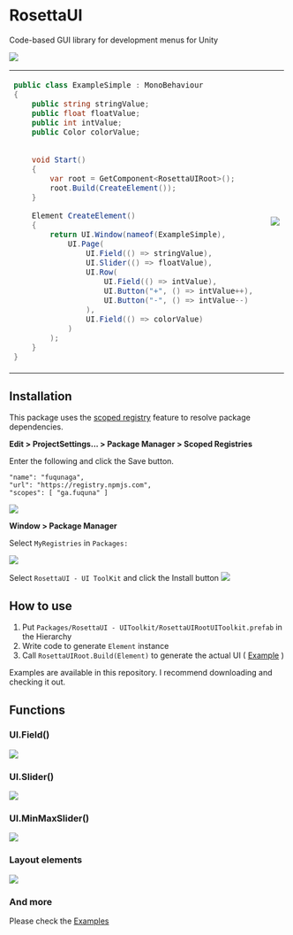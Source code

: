 # RosettaUI

Code-based GUI library for development menus for Unity

![](Documentation~/2022-04-12-17-18-14.png)



<table>
<td width=450>

```csharp
public class ExampleSimple : MonoBehaviour
{
    public string stringValue;
    public float floatValue;
    public int intValue;
    public Color colorValue;

    
    void Start()
    {
        var root = GetComponent<RosettaUIRoot>();
        root.Build(CreateElement());
    }

    Element CreateElement()
    {
        return UI.Window(nameof(ExampleSimple),
            UI.Page(
                UI.Field(() => stringValue),
                UI.Slider(() => floatValue),
                UI.Row(
                    UI.Field(() => intValue),
                    UI.Button("+", () => intValue++),
                    UI.Button("-", () => intValue--)
                ),
                UI.Field(() => colorValue)
            )
        );
    }
}
```

</td>
<td>

![](Documentation~/simple.gif)

</td>
</tr>
</table>


## Installation

This package uses the [scoped registry] feature to resolve package
dependencies. 

[scoped registry]: https://docs.unity3d.com/Manual/upm-scoped.html


**Edit > ProjectSettings... > Package Manager > Scoped Registries**

Enter the following and click the Save button.

```
"name": "fuqunaga",
"url": "https://registry.npmjs.com",
"scopes": [ "ga.fuquna" ]
```
![](Documentation~/2022-04-12-17-29-38.png)


**Window > Package Manager**

Select `MyRegistries` in `Packages:`

![](Documentation~/2022-04-12-17-40-26.png)

Select `RosettaUI - UI ToolKit` and click the Install button
![](Documentation~/2022-04-12-18-04-29.png)


## How to use

1. Put `Packages/RosettaUI - UIToolkit/RosettaUIRootUIToolkit.prefab` in the Hierarchy
1. Write code to generate `Element` instance
1. Call `RosettaUIRoot.Build(Element)` to generate the actual UI ( [Example] )

[Example]: Assets/Example/ExampleSimple.cs

Examples are available in this repository.
I recommend downloading and checking it out.


## Functions

### UI.Field()
![](Documentation~/field.gif)


### UI.Slider()
![](Documentation~/2022-04-12-18-46-17.png)

### UI.MinMaxSlider()
![](Documentation~/2022-04-12-18-49-48.png)

### Layout elements
![](Documentation~/2022-07-04-15-38-26.png)


### And more
Please check the [Examples](Assets/Example/Common)
